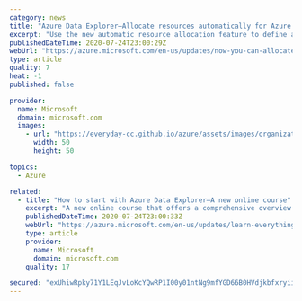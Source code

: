 ```yaml
---
category: news
title: "Azure Data Explorer—Allocate resources automatically for Azure Blob Storage data connection"
excerpt: "Use the new automatic resource allocation feature to define a data connection from any Azure Storage to Azure Data Explorer database. "
publishedDateTime: 2020-07-24T23:00:29Z
webUrl: "https://azure.microsoft.com/en-us/updates/now-you-can-allocate-resource-automatically-for-blob-storage-data-connection-in-azure-data-explorer/"
type: article
quality: 7
heat: -1
published: false

provider:
  name: Microsoft
  domain: microsoft.com
  images:
    - url: "https://everyday-cc.github.io/azure/assets/images/organizations/microsoft.com-50x50.jpg"
      width: 50
      height: 50

topics:
  - Azure

related:
  - title: "How to start with Azure Data Explorer—A new online course"
    excerpt: "A new online course that offers a comprehensive overview of data analytics with Azure Data Explorer is now available for free."
    publishedDateTime: 2020-07-24T23:00:33Z
    webUrl: "https://azure.microsoft.com/en-us/updates/learn-everything-you-need-to-know-about-azure-data-explorer/"
    type: article
    provider:
      name: Microsoft
      domain: microsoft.com
    quality: 17

secured: "exUhiwRpky71Y1LEqJvLoKcYQwRP1I00y01ntNg9mfYGD66B0HVdjkbfxryiiYT4k2ujr0aRFP685kyLuhdbGHRgV5Oz39/xBKzGN8yjZ3C62ret7geWrJweChhR09fcSK/HqvxaWASIFxXoAk1fjpASgIxl/+TRstEZJ7ursiCyWYesp9ur8MK9ZaOFJE83lUBrCUGwFImWrkq2Oy84jVMbmfpp/LVpGd88UTz10RkX6bqa5YL7dok+AhPSLnbaoM/5Xq/GfbZ3Nv6fxyfFm1uICPXmouSUPi0zcVGv/C++2fujkBMD8/NVMM5sqt7fBWx+2HuiyRNz40oIbCl/xQ==;F8VRTWUMys9Cl3LvJ5buxQ=="
---
```


